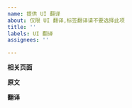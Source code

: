 ```yaml
---
name: 提供 UI 翻译
about: 仅限 UI 翻译,标签翻译请不要选择此项
title: ''
labels: UI 翻译
assignees: ''

---
```


**相关页面**


**原文**


**翻译**
